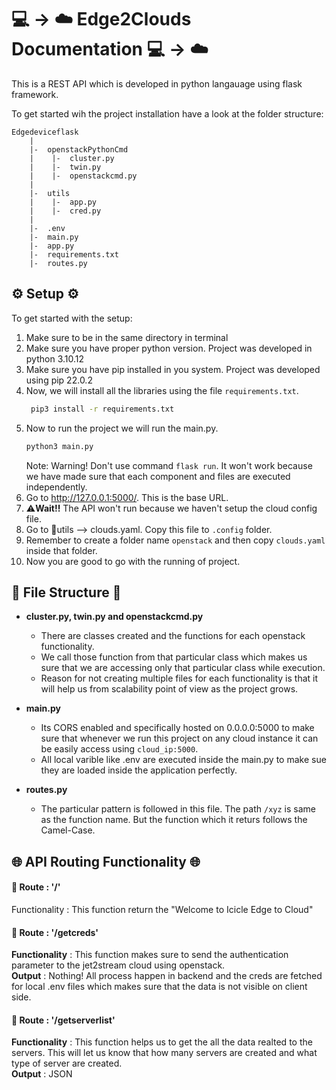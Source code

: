 # 💻 -> ☁️ Edge2Clouds Documentation 💻 -> ☁️

This is a REST API which is developed in python langauage using flask framework.

To get started wih the project installation have a look at the folder structure:

```
Edgedeviceflask
    |
    |-  openstackPythonCmd
    |    |-  cluster.py
    |    |-  twin.py
    |    |-  openstackcmd.py
    |
    |-  utils
    |    |-  app.py
    |    |-  cred.py
    |
    |-  .env
    |-  main.py
    |-  app.py
    |-  requirements.txt
    |-  routes.py
```

## ⚙️ Setup ⚙️

To get started with the setup:
1) Make sure to be in the same directory in terminal
2) Make sure you have proper python version. Project was developed in python 3.10.12
3) Make sure you have pip installed in you system. Project was developed using pip 22.0.2
4) Now, we will install all the libraries using the file `requirements.txt`.<br>
   ```bash 
    pip3 install -r requirements.txt 
    ```
5) Now to run the project we will run the main.py.<br>
    ```bash 
    python3 main.py 
    ```
    Note: Warning! Don't use command `flask run`. It won't work because we have made sure that each component and files are executed independently.
6) Go to http://127.0.0.1:5000/. This is the base URL.
7) ⚠️**Wait!!** The API won't run because we haven't setup the cloud config file.
8) Go to 📁utils --> clouds.yaml. Copy this file to ```.config``` folder.
9) Remember to create a folder name ```openstack``` and then copy ```clouds.yaml``` inside that folder.
10) Now you are good to go with the running of project.

## 📁 File Structure 📁
- **cluster.py, twin.py and openstackcmd.py** <br>
    - There are classes created and the functions for each openstack functionality.
    - We call those function from that particular class which makes us sure that we are accessing only that particular class while execution.
    - Reason for not creating multiple files for each functionality is that it will help us from scalability point of view as the project grows.

- **main.py**<br>
    - Its CORS enabled and specifically hosted on 0.0.0.0:5000 to make sure that whenever we run this project on any cloud instance it can be easily access using `cloud_ip:5000`.
    - All local varible like .env are executed inside the main.py to make sue they are loaded inside the application perfectly.

- **routes.py**<br>
    - The particular pattern is followed in this file. The path `/xyz` is same as the function name. But the function which it returs follows the Camel-Case.

## 🌐 API Routing Functionality 🌐

####   🔗 Route : '/'
Functionality : This function return the "Welcome to Icicle Edge to Cloud"

####   🔗 Route : '/getcreds'
**Functionality** : This function makes sure to send the authentication parameter to the jet2stream cloud using openstack.<br>
**Output** : Nothing! All process happen in backend and the creds are fetched for local .env files which makes sure that the data is not visible on client side.

####   🔗 Route : '/getserverlist'
**Functionality** : This function helps us to get the all the data realted to the servers. This will let us know that how many servers are created and what type of server are created.<br>
**Output** : JSON 